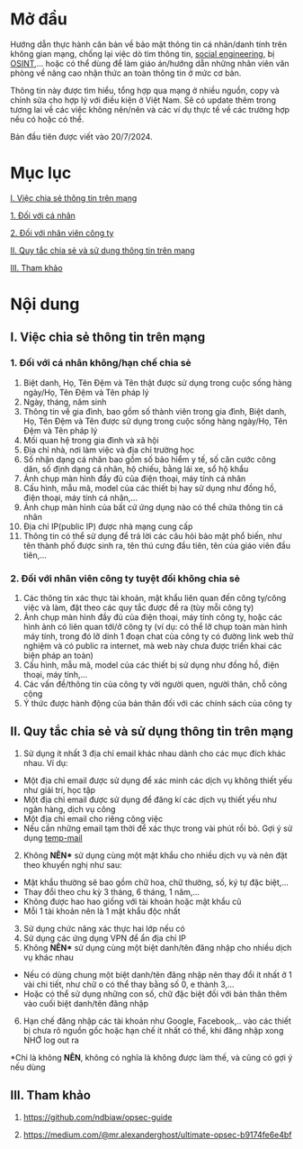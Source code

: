 # Mở đầu

Hướng dẫn thực hành căn bản về bảo mật thông tin cá nhân/danh tính trên không gian mạng, chống lại việc dò tìm thông tin, [social engineering](https://cystack.net/blog/social-engineering), bị [OSINT](https://whitehat.vn/threads/lieu-ban-da-biet-tat-tan-tat-ve-osint.15832/),… hoặc có thể dùng để làm giáo án/hướng dẫn những nhân viên văn phòng về nâng cao nhận thức an toàn thông tin ở mức cơ bản.

Thông tin này được tìm hiểu, tổng hợp qua mạng ở nhiều nguồn, copy và chỉnh sửa cho hợp lý với điều kiện ở Việt Nam. Sẽ có update thêm trong tương lai về các việc không nên/nên và các ví dụ thực tế về các trường hợp nếu có hoặc có thể.

Bản đầu tiên được viết vào 20/7/2024.

# Mục lục

[I. Việc chia sẻ thông tin trên mạng](#viecchiasethongtintrenmang)

[1. Đối với cá nhân](#doivoicanhan)

[2. Đối với nhân viên công ty](#doivoinhanviencongty)

[II. Quy tắc chia sẻ và sử dụng thông tin trên mạng](#quytacchiasevasudungthongtintrenmang)

[III. Tham khảo](#thamkhao)

# Nội dung

<a name="viecchiasethongtintrenmang"></a>
## I. Việc chia sẻ thông tin trên mạng

<a name="doivoicanhan"></a>
### 1. Đối với cá nhân không/hạn chế chia sẻ

1.  Biệt danh, Họ, Tên Đệm và Tên thật được sử dụng trong cuộc sống hàng ngày/Họ, Tên Đệm và Tên pháp lý
2.  Ngày, tháng, năm sinh
3.  Thông tin về gia đình, bao gồm số thành viên trong gia đình, Biệt danh, Họ, Tên Đệm và Tên được sử dụng trong cuộc sống hàng ngày/Họ, Tên Đệm và Tên pháp lý
4.  Mối quan hệ trong gia đình và xã hội
5.  Địa chỉ nhà, nơi làm việc và địa chỉ trường học
6.  Số nhận dạng cá nhân bao gồm số bảo hiểm y tế, số căn cước công dân, số định dạng cá nhân, hộ chiếu, bằng lái xe, sổ hộ khẩu
7.  Ảnh chụp màn hình đầy đủ của điện thoại, máy tính cá nhân
8.  Cấu hình, mẫu mã, model của các thiết bị hay sử dụng như đồng hồ, điện thoại, máy tính cá nhân,…
9.  Ảnh chụp màn hình của bất cứ ứng dụng nào có thể chứa thông tin cá nhân
10. Địa chỉ IP(public IP) được nhà mạng cung cấp
11. Thông tin có thể sử dụng để trả lời các câu hỏi bảo mật phổ biến, như tên thành phố được sinh ra, tên thú cưng đầu tiên, tên của giáo viên đầu tiên,…

<a name="doivoinhanviencongty"></a>
### 2. Đối với nhân viên công ty tuyệt đối không chia sẻ

1.  Các thông tin xác thực tài khoản, mật khẩu liên quan đến công ty/công việc và làm, đặt theo các quy tắc được đề ra (tùy mỗi công ty)
2.  Ảnh chụp màn hình đầy đủ của điện thoại, máy tính công ty, hoặc các hình ảnh có liên quan tới/ở công ty (ví dụ: có thể lỡ chụp toàn màn hình máy tính, trong đó lỡ dính 1 đoạn chat của công ty có đường link web thử nghiệm và có public ra internet, mà web này chưa được triển khai các biện pháp an toàn)
3.  Cấu hình, mẫu mã, model của các thiết bị sử dụng như đồng hồ, điện thoại, máy tính,…
4.  Các vấn đề/thông tin của công ty vời người quen, người thân, chỗ công cộng
5.  Ý thức được hành động của bản thân đối với các chính sách của công ty

<a name="quytacchiasevasudungthongtintrenmang"></a>
## II. Quy tắc chia sẻ và sử dụng thông tin trên mạng

1.  Sử dụng ít nhất 3 địa chỉ email khác nhau dành cho các mục đích khác nhau. Ví dụ:
  -   Một địa chỉ email được sử dụng để xác minh các dịch vụ không thiết yếu như giải trí, học tập
  -   Một địa chỉ email được sử dụng để đăng kí các dịch vụ thiết yếu như ngân hàng, dịch vụ công
  -   Một địa chỉ email cho riêng công việc
  -   Nếu cần những email tạm thời để xác thực trong vài phút rồi bỏ. Gợi ý sử dụng [temp-mail](https://temp-mail.org/en/)
2.  Không **NÊN\*** sử dụng cùng một mật khẩu cho nhiều dịch vụ và nên đặt theo khuyến nghị như sau:
-   Mật khẩu thường sẽ bao gồm chữ hoa, chữ thường, số, ký tự đặc biệt,…
-   Thay đổi theo chu kỳ 3 tháng, 6 tháng, 1 năm,…
-   Không được hao hao giống với tài khoản hoặc mật khẩu cũ
-   Mỗi 1 tài khoản nên là 1 mật khẩu độc nhất
3.  Sử dụng chức năng xác thực hai lớp nếu có
4.  Sử dụng các ứng dụng VPN để ẩn địa chỉ IP
5.  Không **NÊN\*** sử dụng cùng một biệt danh/tên đăng nhập cho nhiều dịch vụ khác nhau
-   Nếu có dùng chung một biệt danh/tên đăng nhập nên thay đổi ít nhất ở 1 vài chi tiết, như chữ o có thể thay bằng số 0, e thành 3,…
-   Hoặc có thể sử dụng những con số, chữ đặc biệt đối với bản thân thêm vào cuối biệt danh/tên đăng nhập
6.  Hạn chế đăng nhập các tài khoản như Google, Facebook,.. vào các thiết bị chưa rõ nguồn gốc hoặc hạn chế ít nhất có thể, khi đăng nhập xong NHỚ log out ra

\*Chỉ là không **NÊN**, không có nghĩa là không được làm thế, và cũng có gợi ý nếu dùng

<a name="thamkhao"></a>
## III. Tham khảo

1. https://github.com/ndbiaw/opsec-guide

2. https://medium.com/@mr.alexanderghost/ultimate-opsec-b9174fe6e4bf
